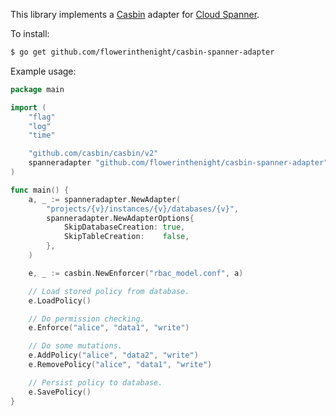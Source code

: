 This library implements a [Casbin](https://casbin.org/) adapter for [Cloud Spanner](https://cloud.google.com/spanner).

To install:

```sh
$ go get github.com/flowerinthenight/casbin-spanner-adapter
```

Example usage:

```go
package main

import (
    "flag"
    "log"
    "time"

    "github.com/casbin/casbin/v2"
    spanneradapter "github.com/flowerinthenight/casbin-spanner-adapter"
)

func main() {
    a, _ := spanneradapter.NewAdapter(
        "projects/{v}/instances/{v}/databases/{v}",
        spanneradapter.NewAdapterOptions{
            SkipDatabaseCreation: true,
            SkipTableCreation:    false,
        },
    )

	e, _ := casbin.NewEnforcer("rbac_model.conf", a)

    // Load stored policy from database.
    e.LoadPolicy()

    // Do permission checking.
    e.Enforce("alice", "data1", "write")

    // Do some mutations.
    e.AddPolicy("alice", "data2", "write")
    e.RemovePolicy("alice", "data1", "write")

    // Persist policy to database.
    e.SavePolicy()
}
```
